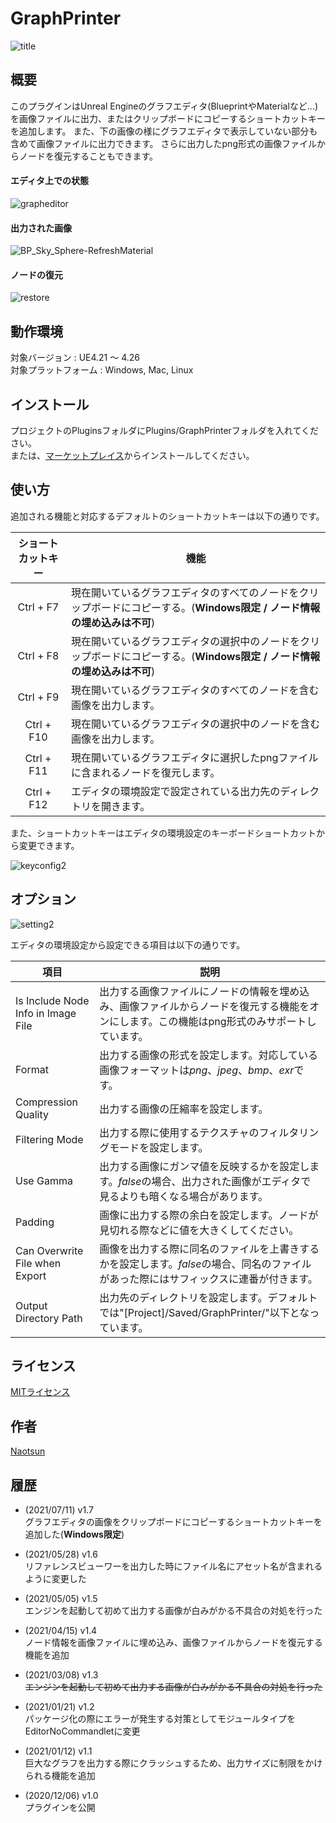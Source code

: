 # GraphPrinter

![title](https://user-images.githubusercontent.com/51815450/101246117-93b7aa00-3754-11eb-811c-da38fbbd5b64.PNG)

## 概要

このプラグインはUnreal Engineのグラフエディタ(BlueprintやMaterialなど...)を画像ファイルに出力、またはクリップボードにコピーするショートカットキーを追加します。
また、下の画像の様にグラフエディタで表示していない部分も含めて画像ファイルに出力できます。
さらに出力したpng形式の画像ファイルからノードを復元することもできます。  

#### エディタ上での状態  
![grapheditor](https://user-images.githubusercontent.com/51815450/101246223-50117000-3755-11eb-8966-5da5124d420e.PNG)

#### 出力された画像  
![BP_Sky_Sphere-RefreshMaterial](https://user-images.githubusercontent.com/51815450/114880820-60d99d00-9e3d-11eb-92b6-e7ef5b6f4cc3.png)

#### ノードの復元  
![restore](https://user-images.githubusercontent.com/51815450/114888626-61c1fd00-9e44-11eb-96e8-602753fa40bd.gif)

## 動作環境

対象バージョン : UE4.21 ～ 4.26  
対象プラットフォーム : Windows, Mac, Linux 

## インストール

プロジェクトのPluginsフォルダにPlugins/GraphPrinterフォルダを入れてください。  
または、[マーケットプレイス](https://www.unrealengine.com/marketplace/en/product/graph-printer)からインストールしてください。

## 使い方

追加される機能と対応するデフォルトのショートカットキーは以下の通りです。

|**ショートカットキー**|**機能**|
|:---:|---|
|Ctrl + F7|現在開いているグラフエディタのすべてのノードをクリップボードにコピーする。(**Windows限定 / ノード情報の埋め込みは不可**)|
|Ctrl + F8|現在開いているグラフエディタの選択中のノードをクリップボードにコピーする。(**Windows限定 / ノード情報の埋め込みは不可**)|
|Ctrl + F9|現在開いているグラフエディタのすべてのノードを含む画像を出力します。|
|Ctrl + F10|現在開いているグラフエディタの選択中のノードを含む画像を出力します。|
|Ctrl + F11|現在開いているグラフエディタに選択したpngファイルに含まれるノードを復元します。|
|Ctrl + F12|エディタの環境設定で設定されている出力先のディレクトリを開きます。|

また、ショートカットキーはエディタの環境設定のキーボードショートカットから変更できます。

![keyconfig2](https://user-images.githubusercontent.com/51815450/114881766-43f19980-9e3e-11eb-9e71-da65bdfa5dbb.PNG)

## オプション

![setting2](https://user-images.githubusercontent.com/51815450/114881742-3d632200-9e3e-11eb-8bab-5db67665dee5.PNG)

エディタの環境設定から設定できる項目は以下の通りです。

|**項目**|**説明**|
|---|---|
|Is Include Node Info in Image File|出力する画像ファイルにノードの情報を埋め込み、画像ファイルからノードを復元する機能をオンにします。この機能はpng形式のみサポートしています。|
|Format|出力する画像の形式を設定します。対応している画像フォーマットは*png*、*jpeg*、*bmp*、*exr*です。|
|Compression Quality|出力する画像の圧縮率を設定します。|
|Filtering Mode|出力する際に使用するテクスチャのフィルタリングモードを設定します。|
|Use Gamma|出力する画像にガンマ値を反映するかを設定します。*false*の場合、出力された画像がエディタで見るよりも暗くなる場合があります。|
|Padding|画像に出力する際の余白を設定します。ノードが見切れる際などに値を大きくしてください。|
|Can Overwrite File when Export|画像を出力する際に同名のファイルを上書きするかを設定します。*false*の場合、同名のファイルがあった際にはサフィックスに連番が付きます。|
|Output Directory Path|出力先のディレクトリを設定します。デフォルトでは"[Project]/Saved/GraphPrinter/"以下となっています。|

## ライセンス

[MITライセンス](https://ja.wikipedia.org/wiki/MIT_License)

## 作者

[Naotsun](https://twitter.com/Naotsun_UE)

## 履歴

- (2021/07/11) v1.7   
  グラフエディタの画像をクリップボードにコピーするショートカットキーを追加した(**Windows限定**)  

- (2021/05/28) v1.6   
  リファレンスビューワーを出力した時にファイル名にアセット名が含まれるように変更した  

- (2021/05/05) v1.5   
  エンジンを起動して初めて出力する画像が白みがかる不具合の対処を行った  

- (2021/04/15) v1.4   
  ノード情報を画像ファイルに埋め込み、画像ファイルからノードを復元する機能を追加  

- (2021/03/08) v1.3   
  ~~エンジンを起動して初めて出力する画像が白みがかる不具合の対処を行った~~

- (2021/01/21) v1.2   
  パッケージ化の際にエラーが発生する対策としてモジュールタイプをEditorNoCommandletに変更

- (2021/01/12) v1.1  
  巨大なグラフを出力する際にクラッシュするため、出力サイズに制限をかけられる機能を追加

- (2020/12/06) v1.0   
  プラグインを公開

